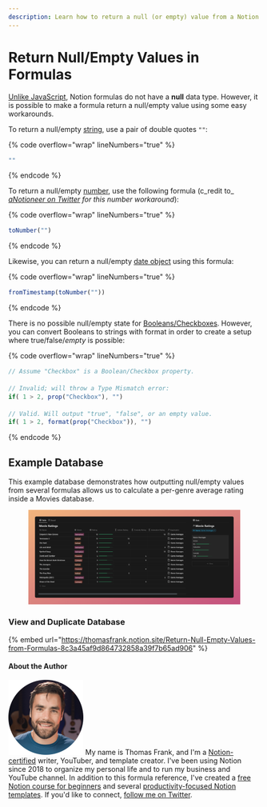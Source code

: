 ```yaml
---
description: Learn how to return a null (or empty) value from a Notion formula.
---
```


# Return Null/Empty Values in Formulas

[Unlike JavaScript](https://developer.mozilla.org/en-US/docs/Web/JavaScript/Reference/Operators/null), Notion formulas do not have a **null** data type. However, it is possible to make a formula return a null/empty value using some easy workarounds.

To return a null/empty [string](../formula-basics/data-types/string.md), use a pair of double quotes `""`:

{% code overflow="wrap" lineNumbers="true" %}
```javascript
""
```
{% endcode %}

To return a null/empty [number](../formula-basics/data-types/number.md), use the following formula (c_redit to_ [_aNotioneer on Twitter_](https://twitter.com/aNotioneer/status/1565799381756006407) _for this number workaround_):

{% code overflow="wrap" lineNumbers="true" %}
```javascript
toNumber("")
```
{% endcode %}

Likewise, you can return a null/empty [date object](../formula-basics/data-types/date-data-type.md) using this formula:

{% code overflow="wrap" lineNumbers="true" %}
```javascript
fromTimestamp(toNumber(""))
```
{% endcode %}

There is no possible null/empty state for [Booleans/Checkboxes](../formula-basics/data-types/boolean-checkbox.md). However, you can convert Booleans to strings with format in order to create a setup where true/false/_empty_ is possible:

{% code overflow="wrap" lineNumbers="true" %}
```javascript
// Assume "Checkbox" is a Boolean/Checkbox property.

// Invalid; will throw a Type Mismatch error:
if( 1 > 2, prop("Checkbox"), "")

// Valid. Will output "true", "false", or an empty value.
if( 1 > 2, format(prop("Checkbox")), "")
```
{% endcode %}

## Example Database

This example database demonstrates how outputting null/empty values from several formulas allows us to calculate a per-genre average rating inside a Movies database.

<figure><img src="../.gitbook/assets/Null or Empty Values in Notion Formulas.png" alt=""><figcaption></figcaption></figure>

### View and Duplicate Database

{% embed url="https://thomasfrank.notion.site/Return-Null-Empty-Values-from-Formulas-8c3a45af9d864732858a39f7b65ad906" %}

#### About the Author

<img src="../.gitbook/assets/Notion Fundamentals with Thomas Frank - Avatar 2021 compressed (1).png" alt="" data-size="line"> My name is Thomas Frank, and I'm a [Notion-certified](https://www.credly.com/badges/95fae13a-17bf-4b4a-a3d2-d58c8a3e6a2a/public\_url) writer, YouTuber, and template creator. I've been using Notion since 2018 to organize my personal life and to run my business and YouTube channel. In addition to this formula reference, I've created a [free Notion course for beginners](https://thomasjfrank.com/fundamentals/) and several [productivity-focused Notion templates](https://thomasjfrank.com/templates/). If you'd like to connect, [follow me on Twitter](https://twitter.com/TomFrankly).
